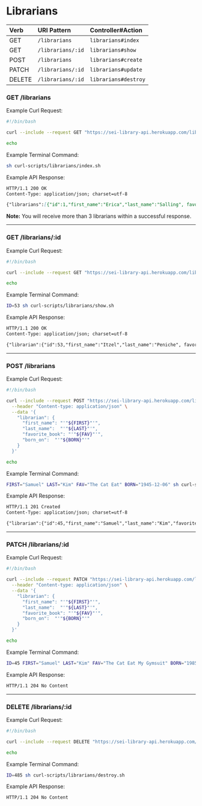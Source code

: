 # Librarians

| Verb   | URI Pattern  | Controller#Action        |
|:-------|:-------------|:-------------------------|
| GET    | `/librarians`     | `librarians#index`  |
| GET    | `/librarians/:id` | `librarians#show`   |
| POST   | `/librarians`     | `librarians#create` |
| PATCH  | `/librarians/:id` | `librarians#update` |
| DELETE | `/librarians/:id` | `librarians#destroy`|

### GET /librarians

Example Curl Request:

```sh
#!/bin/bash

curl --include --request GET "https://sei-library-api.herokuapp.com/librarians"

echo
```

Example Terminal Command:

```sh
sh curl-scripts/librarians/index.sh
```

Example API Response:

```md
HTTP/1.1 200 OK
Content-Type: application/json; charset=utf-8

{"librarians":[{"id":1,"first_name":"Erica","last_name":"Salling", favorite_book:"Wicked", born_on: 1994-08-03},{"id":2,"first_name":"Ines","last_name":"Folta",favorite_book:"Como agua para chocolate", born_on: 1990-10-18},{"id":3,...}]}
```

**Note:** You will receive more than 3 librarians within a successful response.

---

### GET /librarians/:id

Example Curl Request:

```sh
#!/bin/bash

curl --include --request GET "https://sei-library-api.herokuapp.com/librarians/${ID}"

echo
```

Example Terminal Command:

```sh
ID=53 sh curl-scripts/librarians/show.sh
```

Example API Response:

```md
HTTP/1.1 200 OK
Content-Type: application/json; charset=utf-8

{"librarian":{"id":53,"first_name":"Itzel","last_name":"Peniche", favorite_book:"Loving In The War Years", born_on:2000-02-04}}
```

---

### POST /librarians

Example Curl Request:

```sh
#!/bin/bash

curl --include --request POST "https://sei-library-api.herokuapp.com/librarians/" \
  --header "Content-type: application/json" \
  --data '{
    "librarian": {
      "first_name": "'"${FIRST}"'",
      "last_name":  "'"${LAST}"'",
      "favorite_book": "'"${FAV}"'",
      "born_on":  "'"${BORN}"'"
    }
  }'

echo
```

Example Terminal Command:

```sh
FIRST="Samuel" LAST="Kim" FAV="The Cat Eat" BORN="1945-12-06" sh curl-scripts/librarians/create.sh
```

Example API Response:

```md
HTTP/1.1 201 Created
Content-Type: application/json; charset=utf-8

{"librarian":{"id":45,"first_name":"Samuel","last_name":"Kim","favorite_book":"The Cat Eat My Gymsuit","born_on":"1985-12-06"}}
```

---

### PATCH /librarians/:id

Example Curl Request:

```sh
#!/bin/bash

curl --include --request PATCH "https://sei-library-api.herokuapp.com/librarians/${ID}" \
  --header "Content-type: application/json" \
  --data '{
    "librarian": {
      "first_name": "'"${FIRST}"'",
      "last_name":  "'"${LAST}"'",
      "favorite_book": "'"${FAV}"'",
      "born_on":  "'"${BORN}"'"
    }
  }'

echo
```

Example Terminal Command:

```sh
ID=45 FIRST="Samuel" LAST="Kim" FAV="The Cat Eat My Gymsuit" BORN="1985-12-06" sh curl-scripts/librarians/update.sh
```

Example API Response:

```md
HTTP/1.1 204 No Content
```

---

### DELETE /librarians/:id

Example Curl Request:

```sh
#!/bin/bash

curl --include --request DELETE "https://sei-library-api.herokuapp.com/librarians/${ID}"

echo
```

Example Terminal Command:

```sh
ID=485 sh curl-scripts/librarians/destroy.sh
```

Example API Response:

```md
HTTP/1.1 204 No Content
```
